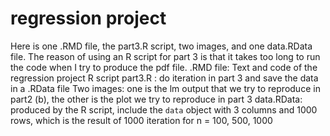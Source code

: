 # regression project
Here is one .RMD file, the part3.R script, two images, and one data.RData file. The reason of using an R script for part 3 is that it takes too long to run the code when I try to produce the pdf file.
.RMD file: Text and code of the regression project
R script part3.R : do iteration in part 3 and save the data in a .RData file
Two images: one is the lm output that we try to reproduce in part2 (b), the other is the plot we try to reproduce in part 3
data.RData: produced by the R script, include the `data` object with 3 columns and 1000 rows, which is the result of 1000 iteration for n = 100, 500, 1000
